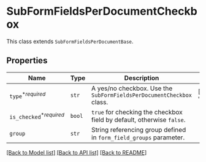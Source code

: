 # SubFormFieldsPerDocumentCheckbox

This class extends `SubFormFieldsPerDocumentBase`.

## Properties
Name | Type | Description | Notes
------------ | ------------- | ------------- | -------------
| `type`<sup>*_required_</sup> | ```str``` |  A yes/no checkbox. Use the `SubFormFieldsPerDocumentCheckbox` class.  |  [default to 'checkbox'] |
| `is_checked`<sup>*_required_</sup> | ```bool``` |  `true` for checking the checkbox field by default, otherwise `false`.  |  |
| `group` | ```str``` |  String referencing group defined in `form_field_groups` parameter.  |  |

[[Back to Model list]](../README.md#documentation-for-models) [[Back to API list]](../README.md#documentation-for-api-endpoints) [[Back to README]](../README.md)

